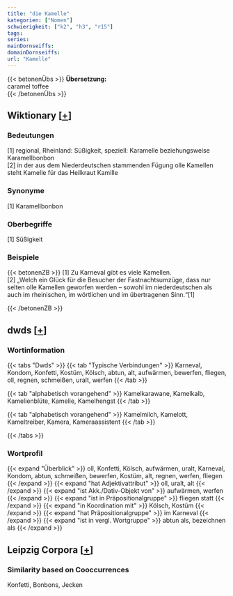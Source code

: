 ```yaml
---
title: "die Kamelle"
kategorien: ["Nomen"]
schwierigkeit: ["k2", "h3", "r15"]
tags:
series:
mainDornseiffs:
domainDornseiffs:
url: "Kamelle"
---
```


{{< betonenÜbs >}}
**Übersetzung:**  
caramel toffee  
{{< /betonenÜbs >}}

## Wiktionary [[+](https://de.wiktionary.org/wiki/Kamelle)]

### Bedeutungen
[1] regional, Rheinland: Süßigkeit, speziell: Karamelle beziehungsweise Karamellbonbon  
[2] in der aus dem Niederdeutschen stammenden Fügung olle Kamellen steht Kamelle für das Heilkraut Kamille  

### Synonyme
[1] Karamellbonbon  

### Oberbegriffe
[1] Süßigkeit  

### Beispiele
{{< betonenZB >}}
[1] Zu Karneval gibt es viele Kamellen.  
[2] „Welch ein Glück für die Besucher der Fastnachtsumzüge, dass nur selten olle Kamellen geworfen werden – sowohl im niederdeutschen als auch im rheinischen, im wörtlichen und im übertragenen Sinn.“[1]  

{{< /betonenZB >}}


## dwds [[+](https://www.dwds.de/wb/Kamelle)]

### Wortinformation
{{< tabs "Dwds" >}}
{{< tab "Typische Verbindungen" >}}
Karneval, Kondom, Konfetti, Kostüm, Kölsch, abtun, alt, aufwärmen, bewerfen, fliegen, oll, regnen, schmeißen, uralt, werfen
{{< /tab >}}

{{< tab "alphabetisch vorangehend" >}}
Kamelkarawane, Kamelkalb, Kamelienblüte, Kamelie, Kamelhengst
{{< /tab >}}

{{< tab "alphabetisch vorangehend" >}}
Kamelmilch, Kamelott, Kameltreiber, Kamera, Kameraassistent
{{< /tab >}}

{{< /tabs >}}

### Wortprofil
{{< expand "Überblick" >}} oll, Konfetti, Kölsch, aufwärmen, uralt, Karneval, Kondom, abtun, schmeißen, bewerfen, Kostüm, alt, regnen, werfen, fliegen {{< /expand >}}
{{< expand "hat Adjektivattribut" >}} oll, uralt, alt {{< /expand >}}
{{< expand "ist Akk./Dativ-Objekt von" >}} aufwärmen, werfen {{< /expand >}}
{{< expand "ist in Präpositionalgruppe" >}} fliegen statt {{< /expand >}}
{{< expand "in Koordination mit" >}} Kölsch, Kostüm {{< /expand >}}
{{< expand "hat Präpositionalgruppe" >}} im Karneval {{< /expand >}}
{{< expand "ist in vergl. Wortgruppe" >}} abtun als, bezeichnen als {{< /expand >}}

## Leipzig Corpora [[+](https://corpora.uni-leipzig.de/en/res?word=Kamelle&corpusId=deu_newscrawl-public_2018)]


### Similarity based on Cooccurrences
Konfetti, Bonbons, Jecken

